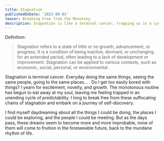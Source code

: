 ```yaml
---
title: Stagnation
publishedOnDate: '2023-08-03'
teaser: Breaking Free from the Monotony
description: Stagnation is like a terminal cancer, trapping us in a cycle of predictability and monotony. Yearning for excitement and growth, we find ourselves suffocating in the same routine, longing to break free and explore new possibilities.
---
```


Definition:

> Stagnation refers to a state of little or no growth, advancement, or progress. It is a condition of being inactive, dormant, or unchanging for an extended period, often leading to a lack of development or improvement. Stagnation can be applied to various contexts, such as economic, social, personal, or environmental.

Stagnation is terminal cancer. Everyday doing the same things, seeing the same people, going to the same places... . Do I get too easily bored with things? I yearn for excitement, novelty, and growth. The monotonous routine has begun to eat away at my soul, leaving me feeling trapped in an unending cycle of predictability. I long to break free from these suffocating chains of stagnation and embark on a journey of self-discovery.

I find myself daydreaming about all the things I could be doing, the places I could be exploring, and the people I could be meeting. But as the days pass, these dreams seem to become more and more improbable, none of them will come to fruition in the foreseeable future, back to the mundane rhythm of life.
